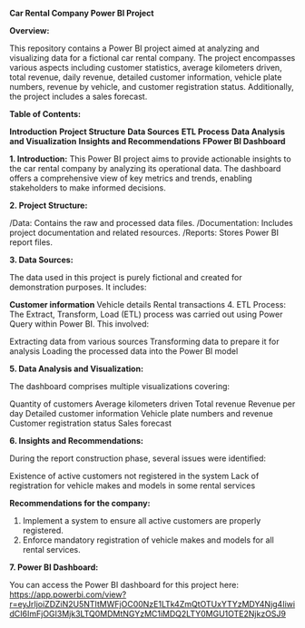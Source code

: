 **Car Rental Company Power BI Project**

**Overview:**

This repository contains a Power BI project aimed at analyzing and visualizing data for a fictional car rental company. The project encompasses various aspects including customer statistics, average kilometers driven, total revenue, daily revenue, detailed customer information, vehicle plate numbers, revenue by vehicle, and customer registration status. Additionally, the project includes a sales forecast.

**Table of Contents:**

**Introduction**
**Project Structure**
**Data Sources**
**ETL Process**
**Data Analysis and Visualization**
**Insights and Recommendations**
**FPower BI Dashboard**

**1. Introduction:**
This Power BI project aims to provide actionable insights to the car rental company by analyzing its operational data. The dashboard offers a comprehensive view of key metrics and trends, enabling stakeholders to make informed decisions.

**2. Project Structure:**

/Data: Contains the raw and processed data files.
/Documentation: Includes project documentation and related resources.
/Reports: Stores Power BI report files.

**3. Data Sources:**

The data used in this project is purely fictional and created for demonstration purposes. It includes:

**Customer information**
Vehicle details
Rental transactions
4. ETL Process:
The Extract, Transform, Load (ETL) process was carried out using Power Query within Power BI. This involved:

Extracting data from various sources
Transforming data to prepare it for analysis
Loading the processed data into the Power BI model

**5. Data Analysis and Visualization:**

The dashboard comprises multiple visualizations covering:

Quantity of customers
Average kilometers driven
Total revenue
Revenue per day
Detailed customer information
Vehicle plate numbers and revenue
Customer registration status
Sales forecast

**6. Insights and Recommendations:**

During the report construction phase, several issues were identified:

Existence of active customers not registered in the system
Lack of registration for vehicle makes and models in some rental services

**Recommendations for the company:**

1. Implement a system to ensure all active customers are properly registered.
2. Enforce mandatory registration of vehicle makes and models for all rental services.

**7. Power BI Dashboard:**

You can access the Power BI dashboard for this project here: https://app.powerbi.com/view?r=eyJrIjoiZDZiN2U5NTItMWFjOC00NzE1LTk4ZmQtOTUxYTYzMDY4Njg4IiwidCI6ImFjOGI3Mjk3LTQ0MDMtNGYzMC1iMDQ2LTY0MGU1OTE2NjkzOSJ9

